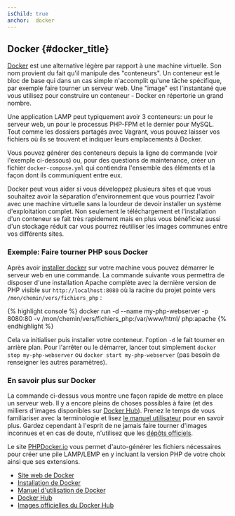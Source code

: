 ```yaml
---
isChild: true
anchor:  docker
---
```


## Docker {#docker_title}

[Docker] est une alternative légère par rapport à une machine virtuelle. Son nom provient du fait qu'il manipule des "conteneurs".
Un conteneur est le bloc de base qui dans un cas simple n'accomplit qu'une tâche spécifique, par exemple faire tourner un serveur web.
Une "image" est l'instantané que vous utilisez pour construire un conteneur - Docker en répertorie un grand nombre.

Une application LAMP peut typiquement avoir 3 conteneurs: un pour le serveur web, un pour le processus PHP-FPM et le dernier pour MySQL.
Tout comme les dossiers partagés avec Vagrant, vous pouvez laisser vos fichiers où ils se trouvent et indiquer leurs emplacements à Docker.

Vous pouvez générer des conteneurs depuis la ligne de commande (voir l'exemple ci-dessous) ou, pour des questions de maintenance, créer un fichier `docker-compose.yml` qui contiendra l'ensemble des éléments et la façon dont ils communiquent entre eux.

Docker peut vous aider si vous développez plusieurs sites et que vous souhaitez avoir la séparation d'environnement que vous pourriez l'avoir avec une machine virtuelle sans la lourdeur de devoir installer un système d'exploitation complet.
 Non seulement le téléchargement et l'installation d'un conteneur se fait très rapidement mais en plus vous bénéficiez aussi d'un stockage réduit car vous pourrez réutiliser les images communes entre vos différents sites. 

### Exemple: Faire tourner PHP sous Docker

Après avoir [installer docker][docker-install] sur votre machine vous pouvez démarrer le serveur web en une commande.
La commande suivante vous permettra de disposer d'une installation Apache complète avec la dernière version de PHP visible sur `http://localhost:8080` où la racine du projet pointe vers `/mon/chemin/vers/fichiers_php` :

{% highlight console %}
docker run -d --name my-php-webserver -p 8080:80 -v /mon/chemin/vers/fichiers_php:/var/www/html/ php:apache
{% endhighlight %}

Cela va initialiser puis installer votre conteneur. l'option `-d` le fait tourner en arrière plan. Pour l'arrêter ou le démarrer, lancer tout simplement `docker stop my-php-webserver` ou `docker start my-php-webserver` (pas besoin de renseigner les autres paramètres).

### En savoir plus sur Docker

La commande ci-dessus vous montre une façon rapide de mettre en place un serveur web. Il y a encore pleins de choses possibles à faire (et des milliers d'images disponibles sur [Docker Hub][docker-hub]). Prenez le temps de vous familiariser avec la terminologie et lisez [le manuel utilisateur][docker-doc] pour en savoir plus. Gardez cependant à l'esprit de ne jamais faire tourner d'images inconnues et en cas de doute, n'utilisez que les [dépôts officiels][docker-hub-official].

Le site [PHPDocker.io] vous permet d'auto-générer les fichiers nécessaires pour créer une pile LAMP/LEMP en y incluant la version PHP de votre choix ainsi que ses extensions.

* [Site web de Docker][Docker]
* [Installation de Docker][docker-install]
* [Manuel d'utilisation de Docker][docker-doc]
* [Docker Hub][docker-hub]
* [Images officielles du Docker Hub][docker-hub-official]

[Docker]: http://docker.com/
[docker-hub]: https://hub.docker.com/
[docker-hub-official]: https://hub.docker.com/explore/
[docker-install]: https://docs.docker.com/installation/
[docker-doc]: https://docs.docker.com/userguide/
[PHPDocker.io]: https://phpdocker.io/generator
